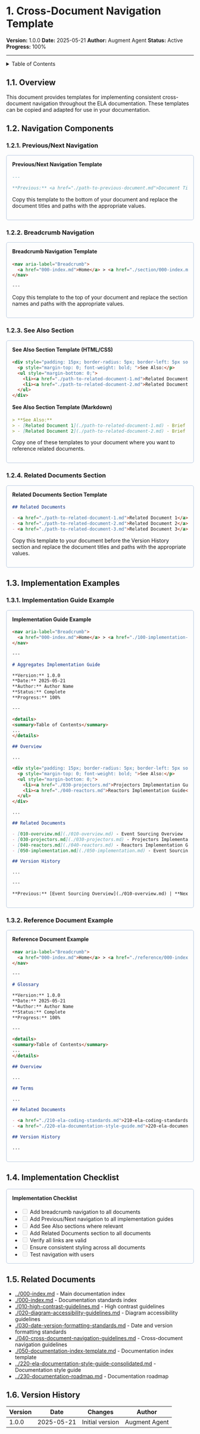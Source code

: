 # 1. Cross-Document Navigation Template

**Version:** 1.0.0
**Date:** 2025-05-21
**Author:** Augment Agent
**Status:** Active
**Progress:** 100%

---

<details>
<summary>Table of Contents</summary>

- [1.1. Overview](#11-overview)
- [1.2. Navigation Components](#12-navigation-components)
  - [1.2.1. Previous/Next Navigation](#121-previousnext-navigation)
  - [1.2.2. Breadcrumb Navigation](#122-breadcrumb-navigation)
  - [1.2.3. See Also Section](#123-see-also-section)
  - [1.2.4. Related Documents Section](#124-related-documents-section)
- [1.3. Implementation Examples](#13-implementation-examples)
  - [1.3.1. Implementation Guide Example](#131-implementation-guide-example)
  - [1.3.2. Reference Document Example](#132-reference-document-example)
- [1.4. Implementation Checklist](#14-implementation-checklist)
- [1.5. Related Documents](#15-related-documents)
- [1.6. Version History](#16-version-history)

</details>

## 1.1. Overview

This document provides templates for implementing consistent cross-document navigation throughout the ELA documentation. These templates can be copied and adapted for use in your documentation.

## 1.2. Navigation Components

### 1.2.1. Previous/Next Navigation

<div style="padding: 15px; border-radius: 5px; border: 1px solid #b0c4de; margin-bottom: 20px;">
<h4 style="margin-top: 0; ">Previous/Next Navigation Template</h4>

```markdown
---

**Previous:** <a href="./path-to-previous-document.md">Document Title</a> | **Next:** <a href="./path-to-next-document.md">Document Title</a>
```

<p>Copy this template to the bottom of your document and replace the document titles and paths with the appropriate values.</p>
</div>

### 1.2.2. Breadcrumb Navigation

<div style="padding: 15px; border-radius: 5px; border: 1px solid #b0c4de; margin-bottom: 20px;">
<h4 style="margin-top: 0; ">Breadcrumb Navigation Template</h4>

```markdown
<nav aria-label="Breadcrumb">
  <a href="000-index.md">Home</a> > <a href="./section/000-index.md">Section</a> > <a href="./section/subsection/000-index.md">Subsection</a> > Document Title
</nav>

---
```

<p>Copy this template to the top of your document and replace the section names and paths with the appropriate values.</p>
</div>

### 1.2.3. See Also Section

<div style="padding: 15px; border-radius: 5px; border: 1px solid #b0c4de; margin-bottom: 20px;">
<h4 style="margin-top: 0; ">See Also Section Template (HTML/CSS)</h4>

```html
<div style="padding: 15px; border-radius: 5px; border-left: 5px solid #0066cc;">
  <p style="margin-top: 0; font-weight: bold; ">See Also:</p>
  <ul style="margin-bottom: 0;">
    <li><a href="./path-to-related-document-1.md">Related Document 1</a> - Brief description</li>
    <li><a href="./path-to-related-document-2.md">Related Document 2</a> - Brief description</li>
  </ul>
</div>
```

<h4 style="margin-top: 15px; ">See Also Section Template (Markdown)</h4>

```markdown
> **See Also:**
> - [Related Document 1](./path-to-related-document-1.md) - Brief description
> - [Related Document 2](./path-to-related-document-2.md) - Brief description
```

<p>Copy one of these templates to your document where you want to reference related documents.</p>
</div>

### 1.2.4. Related Documents Section

<div style="padding: 15px; border-radius: 5px; border: 1px solid #b0c4de; margin-bottom: 20px;">
<h4 style="margin-top: 0; ">Related Documents Section Template</h4>

```markdown
## Related Documents

- <a href="./path-to-related-document-1.md">Related Document 1</a> - Brief description
- <a href="./path-to-related-document-2.md">Related Document 2</a> - Brief description
- <a href="./path-to-related-document-3.md">Related Document 3</a> - Brief description
```

<p>Copy this template to your document before the Version History section and replace the document titles and paths with the appropriate values.</p>
</div>

## 1.3. Implementation Examples

### 1.3.1. Implementation Guide Example

<div style="padding: 15px; border-radius: 5px; border: 1px solid #b0c4de; margin-bottom: 20px;">
<h4 style="margin-top: 0; ">Implementation Guide Example</h4>

```markdown
<nav aria-label="Breadcrumb">
  <a href="000-index.md">Home</a> > <a href="./100-implementation-plan/000-index.md">Implementation Plan</a> > <a href="./100-implementation-plan/100-350-event-sourcing/000-index.md">Event Sourcing</a> > Aggregates
</nav>

---

# Aggregates Implementation Guide

**Version:** 1.0.0
**Date:** 2025-05-21
**Author:** Author Name
**Status:** Complete
**Progress:** 100%

---

<details>
<summary>Table of Contents</summary>
...
</details>

## Overview

...

<div style="padding: 15px; border-radius: 5px; border-left: 5px solid #0066cc;">
  <p style="margin-top: 0; font-weight: bold; ">See Also:</p>
  <ul style="margin-bottom: 0;">
    <li><a href="./030-projectors.md">Projectors Implementation Guide</a> - Learn how to implement projectors for your aggregates</li>
    <li><a href="./040-reactors.md">Reactors Implementation Guide</a> - Learn how to implement reactors for your aggregates</li>
  </ul>
</div>

...

## Related Documents

- [010-overview.md](./010-overview.md) - Event Sourcing Overview
- [030-projectors.md](./030-projectors.md) - Projectors Implementation Guide
- [040-reactors.md](./040-reactors.md) - Reactors Implementation Guide
- [050-implementation.md](./050-implementation.md) - Event Sourcing Implementation

## Version History

...

---

**Previous:** [Event Sourcing Overview](./010-overview.md) | **Next:** [Projectors Implementation Guide](./030-projectors.md)
```
</div>

### 1.3.2. Reference Document Example

<div style="padding: 15px; border-radius: 5px; border: 1px solid #b0c4de; margin-bottom: 20px;">
<h4 style="margin-top: 0; ">Reference Document Example</h4>

```markdown
<nav aria-label="Breadcrumb">
  <a href="000-index.md">Home</a> > <a href="./reference/000-index.md">Reference Documents</a> > Glossary
</nav>

---

# Glossary

**Version:** 1.0.0
**Date:** 2025-05-21
**Author:** Author Name
**Status:** Complete
**Progress:** 100%

---

<details>
<summary>Table of Contents</summary>
...
</details>

## Overview

...

## Terms

...

## Related Documents

- <a href="./210-ela-coding-standards.md">210-ela-coding-standards.md</a> - Coding standards and best practices
- <a href="./220-ela-documentation-style-guide.md">220-ela-documentation-style-guide.md</a> - Documentation style guide

## Version History

...
```
</div>

## 1.4. Implementation Checklist

<div style="padding: 15px; border-radius: 5px; border: 1px solid #b0c4de; margin-bottom: 20px;">
<h4 style="margin-top: 0; ">Implementation Checklist</h4>

<ul style="margin-bottom: 0;">
  <li><input type="checkbox" disabled> Add breadcrumb navigation to all documents</li>
  <li><input type="checkbox" disabled> Add Previous/Next navigation to all implementation guides</li>
  <li><input type="checkbox" disabled> Add See Also sections where relevant</li>
  <li><input type="checkbox" disabled> Add Related Documents section to all documents</li>
  <li><input type="checkbox" disabled> Verify all links are valid</li>
  <li><input type="checkbox" disabled> Ensure consistent styling across all documents</li>
  <li><input type="checkbox" disabled> Test navigation with users</li>
</ul>
</div>

## 1.5. Related Documents

- [../000-index.md](../000-index.md) - Main documentation index
- [./000-index.md](000-index.md) - Documentation standards index
- [./010-high-contrast-guidelines.md](010-high-contrast-guidelines.md) - High contrast guidelines
- [./020-diagram-accessibility-guidelines.md](020-diagram-accessibility-guidelines.md) - Diagram accessibility guidelines
- [./030-date-version-formatting-standards.md](030-date-version-formatting-standards.md) - Date and version formatting standards
- [./040-cross-document-navigation-guidelines.md](040-cross-document-navigation-guidelines.md) - Cross-document navigation guidelines
- [./050-documentation-index-template.md](050-documentation-index-template.md) - Documentation index template
- [../220-ela-documentation-style-guide-consolidated.md](../220-ela-documentation-style-guide-consolidated.md) - Documentation style guide
- [../230-documentation-roadmap.md](../230-documentation-roadmap.md) - Documentation roadmap

## 1.6. Version History

| Version | Date | Changes | Author |
|---------|------|---------|--------|
| 1.0.0 | 2025-05-21 | Initial version | Augment Agent |
